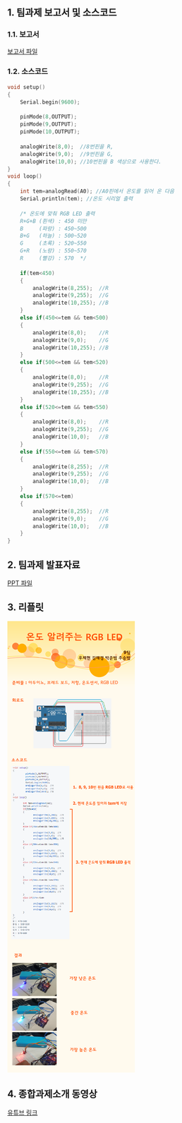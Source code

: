 ## 1. 팀과제 보고서 및 소스코드
### 1.1. 보고서
[보고서 파일](./첨부파일/창의공학_종합팀과제_보고서.hwp?raw=true)
### 1.2. 소스코드
```c
void setup()
{
	Serial.begin(9600);
	
	pinMode(8,OUTPUT);
	pinMode(9,OUTPUT);
	pinMode(10,OUTPUT);
	
	analogWrite(8,0);  //8번핀을 R,
	analogWrite(9,0);  //9번핀을 G,
	analogWrite(10,0); //10번핀을 B 색상으로 사용한다.
}
void loop()
{
	int tem=analogRead(A0); //A0핀에서 온도를 읽어 온 다음
	Serial.println(tem); //온도 시리얼 출력
	
	/* 온도에 맞춰 RGB LED 출력
	R+G+B (흰색) : 450 미만
	B     (파랑) : 450~500
	B+G   (하늘) : 500~520
	G     (초록) : 520~550
	G+R   (노랑) : 550~570
	R     (빨강) : 570  */
	
	if(tem<450)
	{
		analogWrite(8,255);  //R
		analogWrite(9,255);  //G
		analogWrite(10,255); //B
	}
	else if(450<=tem && tem<500)
	{
		analogWrite(8,0);    //R
		analogWrite(9,0);    //G
		analogWrite(10,255); //B
	}
	else if(500<=tem && tem<520)
	{
		analogWrite(8,0);    //R
		analogWrite(9,255);  //G
		analogWrite(10,255); //B
	}
	else if(520<=tem && tem<550)
	{
		analogWrite(8,0);    //R
		analogWrite(9,255);  //G
		analogWrite(10,0);   //B
	}
	else if(550<=tem && tem<570)
	{
		analogWrite(8,255);  //R
		analogWrite(9,255);  //G
		analogWrite(10,0);   //B
	}
	else if(570<=tem)
	{
		analogWrite(8,255);  //R
		analogWrite(9,0);    //G
		analogWrite(10,0);   //B
	}
}
```
## 2. 팀과제 발표자료
[PPT 파일](./첨부파일/)
## 3. 리플릿
![1](./첨부파일/리플릿.png)
## 4. 종합과제소개 동영상
[유튜브 링크](https://www.youtube.com/)
